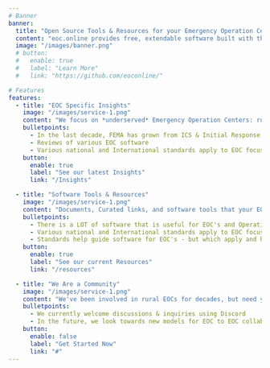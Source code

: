 ```yaml
---
# Banner
banner:
  title: "Open Source Tools & Resources for your Emergency Operation Center"
  content: "eoc.online provides free, extendable software built with the latest technology, providing time-saving and support to modern rural and international EOCs."
  image: "/images/banner.png"
  # button:
  #   enable: true
  #   label: "Learn More"
  #   link: "https://github.com/eoconline/"

# Features
features:
  - title: "EOC Specific Insights"
    image: "/images/service-1.png"
    content: "We focus on *underserved* Emergency Operation Centers: rural and international without few dedicated staff -- or ongoing training."
    bulletpoints:
      - In the last decade, FEMA has grown from ICS & Initial Response oriented to offering explicit EOC (& even IMT) related coursework
      - Reviews of various EOC software
      - Various national and International standards apply to EOC focused software. What does that mean for your EOC?
    button:
      enable: true
      label: "See our latest Insights"
      link: "/Insights"

  - title: "Software Tools & Resources"
    image: "/images/service-1.png"
    content: "Documents, Curated links, and software tools that your EOC can repurpose and integrate to stay current."
    bulletpoints:
      - There is a LOT of software that is useful for EOC's and Operations - check out our expanding listing!
      - Various national and International standards apply to EOC focused software. What does that mean for your EOC?
      - Standards help guide software for EOC's - but which apply and how do they shape our actions?
    button:
      enable: true
      label: "See our current Resources"
      link: "/resources"

  - title: "We Are a Community"
    image: "/images/service-1.png"
    content: "We've been involved in rural EOCs for decades, but need your input and suggestions to grow in areas that will help you. Our insights change frequently and are a reaction to current events."
    bulletpoints:
      - We currently welcome discussions & inquiries using Discord
      - In the future, we look towards new models for EOC to EOC collaboratino and discussion
    button:
      enable: false
      label: "Get Started Now"
      link: "#"
---
```


